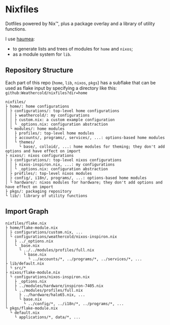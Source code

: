 # Nixfiles

Dotfiles powered by Nix™, plus a package overlay and a library of utility
functions.

I use [haumea](https://github.com/nix-community/haumea):
- to generate lists and trees of modules for `home` and `nixos`;
- as a module system for `lib`.

## Repository Structure

Each part of this repo (`home`, `lib`, `nixos`, `pkgs`) has a subflake that can
be used as flake input by specifying a directory like this:
`github:Weathercold/nixfiles?dir=home`

    nixfiles/
    ├ home/: home configurations
    │ ├ configurations/: top-level home configurations
    │ │ ├ weathercold/: my configurations
    │ │ ├ custom.nix: a custom example configuration
    │ │ └ _options.nix: configuration abstraction
    │ └ modules/: home modules
    │   ├ profiles/: top-level home modules
    │   ├ accounts/, programs/, services/, ...: options-based home modules
    │   └ themes/
    │     └ base/, colloid/, ...: home modules for theming; they don't add options and have effect on import
    ├ nixos/: nixos configurations
    │ ├ configurations/: top-level nixos configurations
    │ │ ├ nixos-inspiron.nix, ...: my configurations
    │ │ └ _options.nix: configuration abstraction
    │ ├ profiles/: top-level nixos modules
    │ ├ config/, i18n/, programs/, ...: options-based home modules
    │ └ hardware/: nixos modules for hardware; they don't add options and have effect on import
    ├ pkgs/: packaging repository
    └ lib/: library of utility functions

## Import Graph

    nixfiles/flake.nix
    ├ home/flake-module.nix
    │ ├ configurations/custom.nix, ...
    │ └ configurations/weathercold/nixos-inspiron.nix
    │   ├ ../_options.nix
    │   └ _base.nix
    │     └ ../../modules/profiles/full.nix
    │       └ base.nix
    │         └ ../accounts/*, ../programs/*, ../services/*, ...
    ├ lib/default.nix
    │ └ src/*
    ├ nixos/flake-module.nix
    │ └ configurations/nixos-inspiron.nix
    │   ├ _options.nix
    │   ├ ../modules/hardware/inspiron-7405.nix
    │   └ ../modules/profiles/full.nix
    │     ├ ../hardware/halo65.nix, ...
    │     └ base.nix
    │       └ ../config/*, ../i18n/*, ../programs/*, ...
    └ pkgs/flake-module.nix
      └ default.nix
        └ applications/*, data/*, ...

